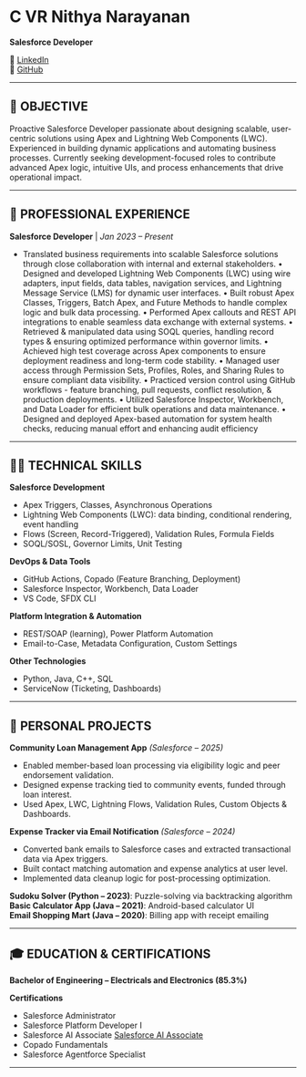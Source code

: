 <!--### Hi there 👋

### Find me On:-

- ### [Blogspot](https://programcodegithub.blogspot.com/)

- ### [Linkedin](https://www.linkedin.com/in/nithya-narayanan-c-vr-0278661aa/)

- ### [Instagram](https://www.instagram.com/nithya.narayanan.v/)


**NithyaNarayananV/NithyaNarayananV** is a ✨ _special_ ✨ repository because its `README.md` (this file) appears on your GitHub profile.

Here are some ideas to get you started:

- 🔭 I’m currently working on ...Python
- 🌱 I’m currently learning ...Java
- 👯 I’m looking to collaborate on ...Java
- 💬 Ask me about ...Anything
- 📫 How to reach me: ... [Linkedin](https://www.linkedin.com/in/nithya-narayanan-c-vr-0278661aa/)
- 😄 Pronouns: ...He/Him heee

 
Sunday GitHub day.
Lets see how I follow.
-->


# C VR Nithya Narayanan
**Salesforce Developer**

 <!--📞 9445511404  
📧 nithyanarayanancvr@gmail.com   --> 
🔗 [LinkedIn](https://linkedin.com/in/nithya-narayanan-c-vr-0278661aa/)  
🔗 [GitHub](https://github.com/NithyaNarayananV)

---

## 🧭 OBJECTIVE
Proactive Salesforce Developer passionate about designing scalable, user-centric solutions using Apex and Lightning Web Components (LWC). Experienced in building dynamic applications and automating business processes. Currently seeking development-focused roles to contribute advanced Apex logic, intuitive UIs, and process enhancements that drive operational impact.

---

## 🧪 PROFESSIONAL EXPERIENCE
<!--
**Tata Consultancy Services** | *Jan 2023 – Present*  
**Client: Shell Trading & Supply** | *May 2023 – Present*
 -->
**Salesforce Developer** | *Jan 2023 – Present*
-  Translated business requirements into scalable Salesforce solutions through close collaboration with internal and external 
stakeholders. 
• Designed and developed Lightning Web Components (LWC) using wire adapters, input fields, data tables, navigation services, and 
Lightning Message Service (LMS) for dynamic user interfaces. 
• Built robust Apex Classes, Triggers, Batch Apex, and Future Methods to handle complex logic and bulk data processing. 
• Performed Apex callouts and REST API integrations to enable seamless data exchange with external systems. 
• Retrieved & manipulated data using SOQL queries, handling record types & ensuring optimized performance within governor limits. 
• Achieved high test coverage across Apex components to ensure deployment readiness and long-term code stability. 
• Managed user access through Permission Sets, Profiles, Roles, and Sharing Rules to ensure compliant data visibility. 
• Practiced version control using GitHub workflows - feature branching, pull requests, conflict resolution, & production deployments. 
• Utilized Salesforce Inspector, Workbench, and Data Loader for efficient bulk operations and data maintenance. 
• Designed and deployed Apex-based automation for system health checks, reducing manual effort and enhancing audit efficiency

---

## 🧑‍💻 TECHNICAL SKILLS

**Salesforce Development**
- Apex Triggers, Classes, Asynchronous Operations
- Lightning Web Components (LWC): data binding, conditional rendering, event handling
- Flows (Screen, Record-Triggered), Validation Rules, Formula Fields
- SOQL/SOSL, Governor Limits, Unit Testing

**DevOps & Data Tools**
- GitHub Actions, Copado (Feature Branching, Deployment)
- Salesforce Inspector, Workbench, Data Loader
- VS Code, SFDX CLI

**Platform Integration & Automation**
- REST/SOAP (learning), Power Platform Automation
- Email-to-Case, Metadata Configuration, Custom Settings

**Other Technologies**
- Python, Java, C++, SQL  
- ServiceNow (Ticketing, Dashboards)

---

## 🧩 PERSONAL PROJECTS

**Community Loan Management App** *(Salesforce – 2025)*
- Enabled member-based loan processing via eligibility logic and peer endorsement validation.
- Designed expense tracking tied to community events, funded through loan interest.
- Used Apex, LWC, Lightning Flows, Validation Rules, Custom Objects & Dashboards.

**Expense Tracker via Email Notification** *(Salesforce – 2024)*
- Converted bank emails to Salesforce cases and extracted transactional data via Apex triggers.
- Built contact matching automation and expense analytics at user level.
- Implemented data cleanup logic for post-processing optimization.

**Sudoku Solver (Python – 2023)**: Puzzle-solving via backtracking algorithm  
**Basic Calculator App (Java – 2021)**: Android-based calculator UI  
**Email Shopping Mart (Java – 2020)**: Billing app with receipt emailing

---

## 🎓 EDUCATION & CERTIFICATIONS

**Bachelor of Engineering – Electricals and Electronics (85.3%)**  

<!--Rajalakshmi Institute of Technology, Chennai (2018–2022) -->

**Certifications**
- Salesforce Administrator  
- Salesforce Platform Developer I  
- Salesforce AI Associate  [Salesforce AI Associate](https://github.com/NithyaNarayananV/Certificates/blob/main/Salesforce/Salesforce%20AI%20Certificate.pdf)
- Copado Fundamentals  
- Salesforce Agentforce Specialist

---
